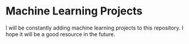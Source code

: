# Machine Learning Projects
I will be constantly adding machine learning projects to this repository. 
I hope it will be a good resource in the future.
